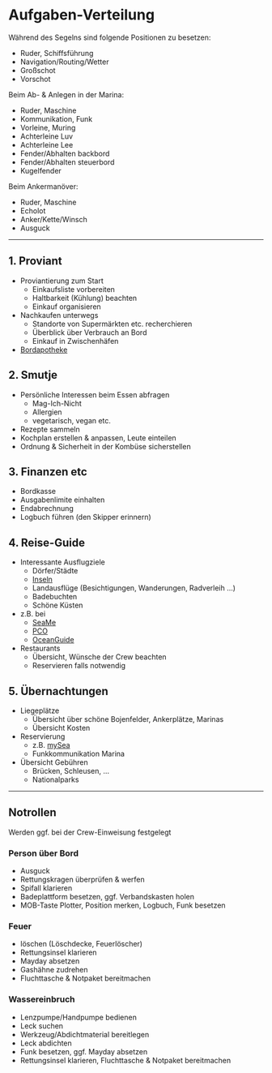 # Aufgaben-Verteilung #

Während des Segelns sind folgende Positionen zu besetzen:
- Ruder, Schiffsführung
- Navigation/Routing/Wetter
- Großschot
- Vorschot

Beim Ab- & Anlegen in der Marina:
- Ruder, Maschine
- Kommunikation, Funk
- Vorleine, Muring
- Achterleine Luv
- Achterleine Lee
- Fender/Abhalten backbord
- Fender/Abhalten steuerbord
- Kugelfender

Beim Ankermanöver:
- Ruder, Maschine
- Echolot
- Anker/Kette/Winsch
- Ausguck


---

## 1. Proviant ##

- Proviantierung zum Start
  - Einkaufsliste vorbereiten
  - Haltbarkeit (Kühlung) beachten
  - Einkauf organisieren
- Nachkaufen unterwegs
  - Standorte von Supermärkten etc. recherchieren
  - Überblick über Verbrauch an Bord
  - Einkauf in Zwischenhäfen
- [Bordapotheke](https://www.pantaenius.com/de-de/aus-der-praxis/magazin/praevention/news-beitrag/news/die-reiseapotheke-das-wichtigste-gepaeckstueck-an-bord/)


## 2. Smutje ##

- Persönliche Interessen beim Essen abfragen
  - Mag-Ich-Nicht
  - Allergien
  - vegetarisch, vegan etc.
- Rezepte sammeln
- Kochplan erstellen & anpassen, Leute einteilen
- Ordnung & Sicherheit in der Kombüse sicherstellen
 

## 3. Finanzen etc ##

- Bordkasse
- Ausgabenlimite einhalten
- Endabrechnung
- Logbuch führen (den Skipper erinnern)


## 4. Reise-Guide ##

- Interessante Ausflugziele
  - Dörfer/Städte
  - [Inseln](https://de.wikipedia.org/wiki/Liste_kroatischer_Inseln#Mittlere_Adria)
  - Landausflüge (Besichtigungen, Wanderungen, Radverleih …)
  - Badebuchten
  - Schöne Küsten
- z.B. bei
  - [SeaMe](https://www.seame.com/de)
  - [PCO](https://www.sailingmap.de/revier/kroatien?page=0)
  - [OceanGuide](https://ocean.guide/toernfuehrer/Kroatien)
- Restaurants
  - Übersicht, Wünsche der Crew beachten
  - Reservieren falls notwendig


## 5. Übernachtungen ##

- Liegeplätze
  - Übersicht über schöne Bojenfelder, Ankerplätze, Marinas
  - Übersicht Kosten
- Reservierung
  - z.B. [mySea](https://my-sea.com/de)
  - Funkkommunikation Marina
- Übersicht Gebühren
  - Brücken, Schleusen, …
  - Nationalparks


---

## Notrollen ##

Werden ggf. bei der Crew-Einweisung festgelegt

### Person über Bord ###
- Ausguck
- Rettungskragen überprüfen & werfen
- Spifall klarieren
- Badeplattform besetzen, ggf. Verbandskasten holen
- MOB-Taste Plotter, Position merken, Logbuch, Funk besetzen

### Feuer ###
- löschen (Löschdecke, Feuerlöscher)
- Rettungsinsel klarieren
- Mayday absetzen
- Gashähne zudrehen
- Fluchttasche & Notpaket bereitmachen

### Wassereinbruch ###
- Lenzpumpe/Handpumpe bedienen
- Leck suchen
- Werkzeug/Abdichtmaterial bereitlegen
- Leck abdichten
- Funk besetzen, ggf. Mayday absetzen
- Rettungsinsel klarieren, Fluchttasche & Notpaket bereitmachen
